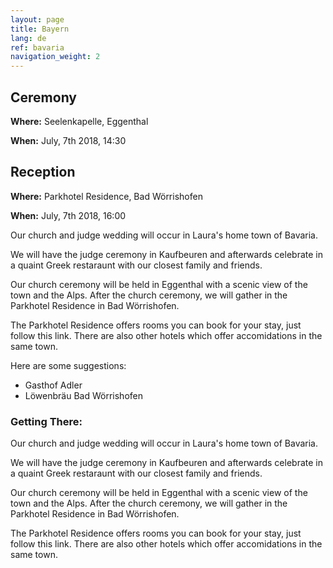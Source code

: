 ```yaml
---
layout: page
title: Bayern
lang: de
ref: bavaria
navigation_weight: 2
---
```


## Ceremony ##
**Where:** Seelenkapelle, Eggenthal

**When:** July, 7th 2018, 14:30

## Reception ##
**Where:** Parkhotel Residence, Bad Wörrishofen

**When:** July, 7th 2018, 16:00

Our church and judge wedding will occur in Laura's home town of Bavaria.

We will have the judge ceremony in Kaufbeuren and afterwards celebrate in a quaint Greek restaraunt with our closest family and friends.

Our church ceremony will be held in Eggenthal with a scenic view of the town and the Alps. After the church ceremony, we will gather in the Parkhotel Residence in Bad Wörrishofen.

The Parkhotel Residence offers rooms you can book for your stay, just follow this link. There are also other hotels which offer accomidations in the same town.

Here are some suggestions:
* Gasthof Adler
* Löwenbräu Bad Wörrishofen

### Getting There: ###

Our church and judge wedding will occur in Laura's home town of Bavaria.

We will have the judge ceremony in Kaufbeuren and afterwards celebrate in a quaint Greek restaraunt with our closest family and friends.

Our church ceremony will be held in Eggenthal with a scenic view of the town and the Alps. After the church ceremony, we will gather in the Parkhotel Residence in Bad Wörrishofen.

The Parkhotel Residence offers rooms you can book for your stay, just follow this link. There are also other hotels which offer accomidations in the same town.